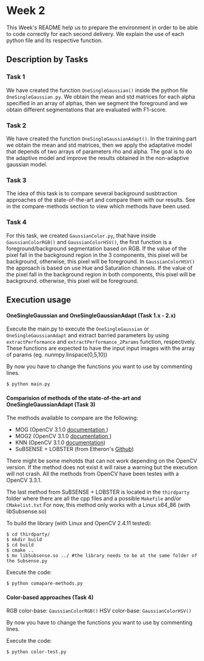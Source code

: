# Week 2

This Week's README help us to prepare the environment in order to be able to code correctly for each second delivery. We explain the use of each python file and its respective function.

## Description by Tasks

### Task 1
We have created the function `OneSingleGaussian()` inside the python file `OneSingleGaussian.py`. We obtain the mean and std matrices for each alpha specified in an array of alphas, then we segment the foreground and we obtain different segmentations that are evaluated with F1-score.

### Task 2
We have created the function `OneSingleGaussianAdapt()`. In the training part we obtain the mean and std matrices, then we apply the adaptative model that depends of two arrays of parameters rho and alpha. The goal is to do the adaptive model and improve the results obtained in the non-adaptive gaussian model.

### Task 3
The idea of this task is to compare several background susbtraction approaches of the state-of-the-art and compare them with our results. See in the compare-methods section to view which methods have been used.

### Task 4
For this task, we created `GaussianColor.py`, that have inside `GaussianColorRGB()` and `GaussianColorHSV()`, the first function is a foreground/background segmentation based on RGB. If the value of the pixel fall in the background region in the 3 components, this pixel will be background, otherwise, this pixel will be foreground. In `GaussianColorHSV()` the approach is based on use Hue and Saturation channels. If the value of the pixel fall in the background region in both components, this pixel will be background. otherwise, this pixel will be foreground.

## Execution usage
#### OneSingleGaussian and OneSingleGaussianAdapt (Task 1.x - 2.x)
Execute the main.py to execute the `OneSingleGaussian` or `OneSingleGaussianAdapt` and extract barried parameters by using `extractPerformance` and `extractPerformance_2Params` function, respectively.
These functions are expected to have the input input images with the array of params (eg. nunmpy.linspace(0,5,10))

By now you have to change the functions you want to use by commenting lines.
```sh
$ python main.py
```

#### Comparision of methods of the state-of-the-art and OneSingleGaussianAdapt (Task 3)

The methods available to compare are the following:
- MOG (OpenCV 3.1.0 [documentation ](https://docs.opencv.org/3.1.0/d6/da7/classcv_1_1bgsegm_1_1BackgroundSubtractorMOG.html))
- MOG2 (OpenCV 3.1.0 [documentation ](https://docs.opencv.org/3.1.0/d7/d7b/classcv_1_1BackgroundSubtractorMOG2.html))
- KNN (OpenCV 3.1.0 [documentation](https://docs.opencv.org/3.1.0/db/d88/classcv_1_1BackgroundSubtractorKNN.html))
- SuBSENSE + LOBSTER (from Etheron's [Github](https://github.com/ethereon/subsense))

There might be some mehotds that can not work depending on the OpenCV version. If the method does not exist it will raise a warning but the execution will not crash. All the methods from OpenCV have been testes with a OpenCV 3.3.1.

The last method from SuBSENSE + LOBSTER is located in the `thirdparty` folder where there are all the cpp files and a possible `Makefile` and/or `CMakelist.txt` For now, this method only works with a Linux x64_86 (with libSubsense.so)

To build the library (with Linux and OpenCV 2.4.11 tested):
```
$ cd thirdparty/
$ mkdir build
$ cd build
$ cmake ..
$ mv libSubsense.so ../ #the library needs to be at the same folder of the Subsense.py
```

Execute the code:

```sh
$ python comapare-methods.py
```

#### Color-based approaches (Task 4)
RGB color-base: `GaussianColorRGB()`
HSV color-base: `GaussianColorHSV()`

By now you have to change the functions you want to use by commenting lines.

Execute the code:

```sh
$ python color-test.py
```
